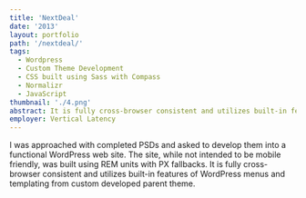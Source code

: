 ```yaml
---
title: 'NextDeal'
date: '2013'
layout: portfolio
path: '/nextdeal/'
tags:
  - Wordpress
  - Custom Theme Development
  - CSS built using Sass with Compass
  - Normalizr
  - JavaScript
thumbnail: './4.png'
abstract: It is fully cross-browser consistent and utilizes built-in features of WordPress menus and templating from custom developed parent theme.
employer: Vertical Latency
---
```


I was approached with completed PSDs and asked to develop them into a functional WordPress web site. The site, while not intended to be mobile friendly, was built using REM units with PX fallbacks. It is fully cross-browser consistent and utilizes built-in features of WordPress menus and templating from custom developed parent theme.
